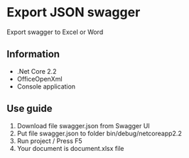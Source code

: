 # Export JSON swagger
Export swagger to Excel or Word

Information
---
- .Net Core 2.2
- OfficeOpenXml
- Console application

Use guide
---
1. Download file swagger.json from Swagger UI
2. Put file swagger.json to folder bin/debug/netcoreapp2.2
3. Run project / Press F5
4. Your document is document.xlsx file
